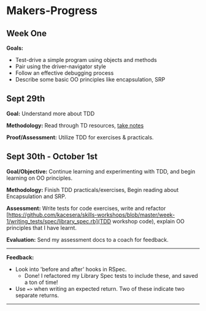 # Makers-Progress
## Week One
**Goals:**

- Test-drive a simple program using objects and methods
- Pair using the driver-navigator style
- Follow an effective debugging process
- Describe some basic OO principles like encapsulation, SRP

## Sept 29th
**Goal:** Understand more about TDD

**Methodology:** Read through TD resources, [take notes](https://www.evernote.com/l/AkA7oe0jiGlIwLHvUQfsT2cGuuIJ6NMi7Fo)

**Proof/Assessment:** Utilize TDD for exercises & practicals.

## Sept 30th - October 1st
**Goal/Objective:** Continue learning and experimenting with TDD, and begin learning on OO principles.

**Methodology:** Finish TDD practicals/exercises, Begin reading about Encapsulation and SRP.

**Assessment:** Write tests for code exercises, write and refactor [https://github.com/kacesera/skills-workshops/blob/master/week-1/writing_tests/spec/library_spec.rb](TDD workshop code), explain OO principles that I have learnt.

**Evaluation:** Send my assessment docs to a coach for feedback.

---

**Feedback:**
- Look into 'before and after' hooks in RSpec.
    - Done! I refactored my Library Spec tests to include these, and saved a ton of time!
- Use ```=>``` when writing an expected return. Two of these indicate two separate returns.

---
